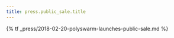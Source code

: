 ```yaml
---
title: press.public_sale.title
---
```


{% tf _press/2018-02-20-polyswarm-launches-public-sale.md %}
